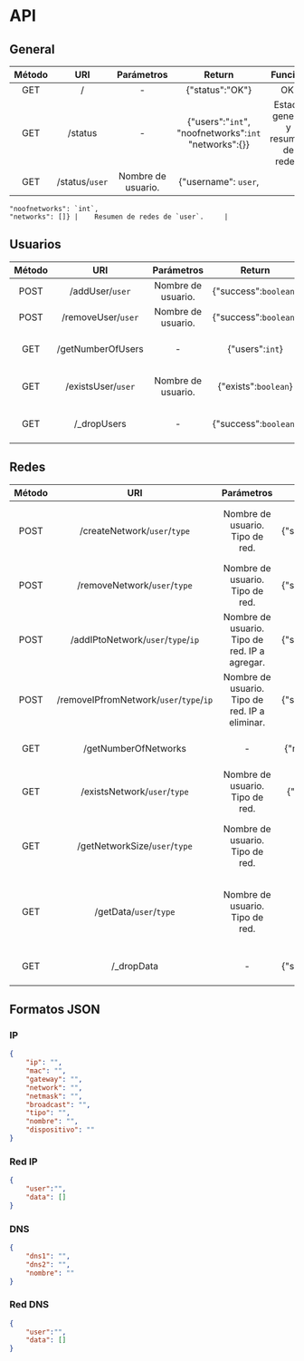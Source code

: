 # API

## General

| Método |      URI       |     Parámetros     |                            Return                            |              Función               |
| :----: | :------------: | :----------------: | :----------------------------------------------------------: | :--------------------------------: |
|  GET   |       /        |         -          |                       {"status":"OK"}                        |                OK.                 |
|  GET   |    /status     |         -          |    {"users":"`int`", "noofnetworks":`int` "networks":{}}     | Estado general y resumen de redes. |
|  GET   | /status/`user` | Nombre de usuario. | {"username": `user`,
    "noofnetworks": `int`,
    "networks": []} |    Resumen de redes de `user`.     |



## Usuarios

| Método |        URI         |     Parámetros     |        Return         |             Función             |
| :----: | :----------------: | :----------------: | :-------------------: | :-----------------------------: |
|  POST  |  /addUser/`user`   | Nombre de usuario. | {"success":`boolean`} |       Agrega un usuario.        |
|  POST  | /removeUser/`user` | Nombre de usuario. | {"success":`boolean`} |       Elimina un usuario.       |
|  GET   | /getNumberOfUsers  |         -          |    {"users":`int`}    | Consulta el número de usuarios. |
|  GET   | /existsUser/`user` | Nombre de usuario. | {"exists":`boolean`}  | Comprueba si existe un usuario. |
|  GET   |    /_dropUsers     |         -          | {"success":`boolean`} |   Elimina todos los usuarios.   |



## Redes

| Método |                   URI                   |                   Parámetros                   |        Return         |                           Función                            |
| :----: | :-------------------------------------: | :--------------------------------------------: | :-------------------: | :----------------------------------------------------------: |
|  POST  |      /createNetwork/`user`/`type`       |        Nombre de usuario. Tipo de red.         | {"success":`boolean`} |        Crea una nueva red para `user` de tipo `type`.        |
|  POST  |      /removeNetwork/`user`/`type`       |        Nombre de usuario. Tipo de red.         | {"success":`boolean`} |           Elimina la red de `user` de tipo `type`.           |
|  POST  |   /addIPtoNetwork/`user`/`type`/`ip`    | Nombre de usuario. Tipo de red. IP a agregar.  | {"success":`boolean`} |     Agrega a la red de tipo `type` de `user` la IP `ip`.     |
|  POST  | /removeIPfromNetwork/`user`/`type`/`ip` | Nombre de usuario. Tipo de red. IP a eliminar. | {"success":`boolean`} |    Elimina de la red de tipo `type` de `user` la IP `ip`.    |
|  GET   |          /getNumberOfNetworks           |                       -                        | {"networks":"`int`"}  |                 Consulta el número de redes.                 |
|  GET   |      /existsNetwork/`user`/`type`       |        Nombre de usuario. Tipo de red.         | {"exists":`boolean`}  |                 Comprueba si existe una red.                 |
|  GET   |      /getNetworkSize/`user`/`type`      |        Nombre de usuario. Tipo de red.         |   {"size":"`int`"}    |    Devuelve el tamaño de la red de tipo `type` de `user`.    |
|  GET   |         /getData/`user`/`type`          |        Nombre de usuario. Tipo de red.         |      {"data":[]}      | Devuelve todas las IP asociadas a la red de tipo `type` de `user`. |
|  GET   |               /_dropData                |                       -                        | {"success":`boolean`} |                   Elimina todas las redes.                   |



## Formatos JSON

### IP

```json
{
    "ip": "",
    "mac": "",
    "gateway": "",
    "network": "",
    "netmask": "",
    "broadcast": "",
    "tipo": "",
    "nombre": "",
    "dispositivo": ""
}
```



### Red IP

```json
{
    "user":"",
    "data": [] 
}
```



### DNS

```json
{
    "dns1": "",
    "dns2": "",
    "nombre": ""
}
```



### Red DNS

```json
{
    "user":"",
    "data": [] 
}
```



